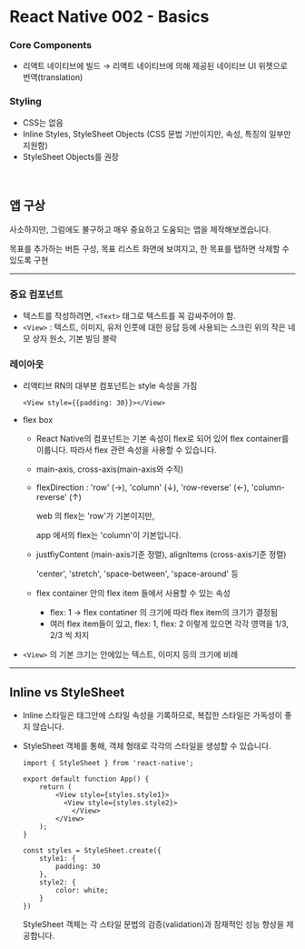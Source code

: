 # React Native 002 - Basics

### Core Components

* 리액트 네이티브에 빌드 → 리액트 네이티브에 의해 제공된 네이티브 UI 위젯으로 번역(translation)

### Styling

* CSS는 없음
* Inline Styles, StyleSheet Objects (CSS 문법 기반이지만, 속성, 특징의 일부만 지원함)
* StyleSheet Objects를 권장

<br>

## 앱 구상

사소하지만, 그럼에도 불구하고 매우 중요하고 도움되는 앱을 제작해보겠습니다.

목표를 추가하는 버튼 구성, 목표 리스트 화면에 보여지고, 한 목표를 탭하면 삭제할 수 있도록 구현

---

### 중요 컴포넌트

* 텍스트를 작성하려면, `<Text>` 태그로 텍스트를 꼭 감싸주어야 함.
* `<View>` : 텍스트, 이미지, 유저 인풋에 대한 응답 등에 사용되는 스크린 위의 작은 네모 상자 원소, 기본 빌딩 블락

### 레이아웃

* 리액티브 RN의 대부분 컴포넌트는 style 속성을 가짐

  ```react
  <View style={{padding: 30}}></View>
  ```

* flex box

  * React Native의 컴포넌트는 기본 속성이 flex로 되어 있어 flex container를 이룹니다. 따라서 flex 관련 속성을 사용할 수 있습니다.

  * main-axis, cross-axis(main-axis와 수직)

  * flexDirection : 'row' (→), 'column' (↓), 'row-reverse' (←), 'column-reverse' (↑)

    web 의 flex는 'row'가 기본이지만,

    app 에서의 flex는 'column'이 기본입니다.

  * justfiyContent (main-axis기준 정렬), alignItems (cross-axis기준 정렬)

    'center', 'stretch', 'space-between', 'space-around' 등

  * flex container 안의 flex item 들에서 사용할 수 있는 속성

    * flex: 1 → flex contatiner 의 크기에 따라 flex item의 크기가 결정됨
    * 여러 flex item들이 있고, flex: 1, flex: 2 이렇게 있으면 각각 영역을 1/3, 2/3 씩 차지

* `<View>` 의 기본 크기는 안에있는 텍스트, 이미지 등의 크기에 비례



---

## Inline vs StyleSheet

* lnline 스타일은 태그안에 스타일 속성을 기록하므로, 복잡한 스타일은 가독성이 좋지 않습니다.

* StyleSheet 객체를 통해, 객체 형태로 각각의 스타일을 생성할 수 있습니다.

  ```react
  import { StyleSheet } from 'react-native';
  
  export default function App() {
      return (
          <View style={styles.style1}>
          	<View style={styles.style2}>
              </View>
          </View>
      );
  }
  
  const styles = StyleSheet.create({
      style1: {
          padding: 30
      },
      style2: {
          color: white;
      }
  })
  ```

  StyleSheet 객체는 각 스타일 문법의 검증(validation)과 잠재적인 성능 향상을 제공합니다.

